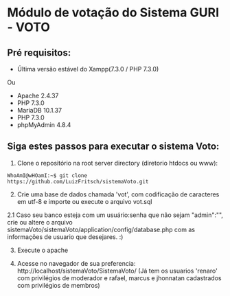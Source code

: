 # Módulo de votação do Sistema GURI - VOTO

## Pré requisitos:
* Última versão estável do Xampp(7.3.0 / PHP 7.3.0)

Ou

* Apache 2.4.37
* PHP 7.3.0
* MariaDB 10.1.37
* PHP 7.3.0
* phpMyAdmin 4.8.4


## Siga estes passos para executar o sistema Voto:

1. Clone o repositório na root server directory (diretorio htdocs ou www): 
```console
WhoAmI@wHOamI:~$ git clone https://github.com/LuizFritsch/sistemaVoto.git
```

2. Crie uma base de dados chamada 'vot', com codificação de caracteres em utf-8 e importe ou execute o arquivo vot.sql

2.1 Caso seu banco esteja com um usuário:senha que não sejam "admin":"", crie ou altere o arquivo sistemaVoto/sistemaVoto/application/config/database.php com as informações de usuario que desejares. :)

3. Execute o apache

4. Acesse no navegador de sua preferencia: http://localhost/sistemaVoto/SistemaVoto/
(Já tem os usuarios 'renaro' com privilégios de moderador e rafael, marcus e jhonnatan cadastrados com privilégios de membros)
